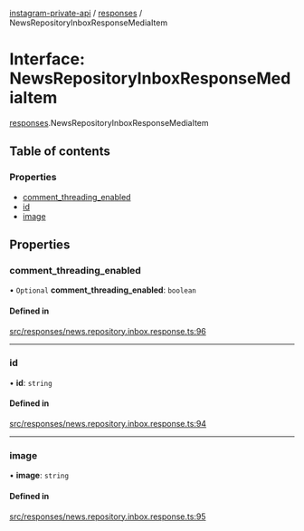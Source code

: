 [instagram-private-api](../../README.md) / [responses](../../modules/responses.md) / NewsRepositoryInboxResponseMediaItem

# Interface: NewsRepositoryInboxResponseMediaItem

[responses](../../modules/responses.md).NewsRepositoryInboxResponseMediaItem

## Table of contents

### Properties

- [comment\_threading\_enabled](NewsRepositoryInboxResponseMediaItem.md#comment_threading_enabled)
- [id](NewsRepositoryInboxResponseMediaItem.md#id)
- [image](NewsRepositoryInboxResponseMediaItem.md#image)

## Properties

### comment\_threading\_enabled

• `Optional` **comment\_threading\_enabled**: `boolean`

#### Defined in

[src/responses/news.repository.inbox.response.ts:96](https://github.com/Nerixyz/instagram-private-api/blob/b3351b9/src/responses/news.repository.inbox.response.ts#L96)

___

### id

• **id**: `string`

#### Defined in

[src/responses/news.repository.inbox.response.ts:94](https://github.com/Nerixyz/instagram-private-api/blob/b3351b9/src/responses/news.repository.inbox.response.ts#L94)

___

### image

• **image**: `string`

#### Defined in

[src/responses/news.repository.inbox.response.ts:95](https://github.com/Nerixyz/instagram-private-api/blob/b3351b9/src/responses/news.repository.inbox.response.ts#L95)
